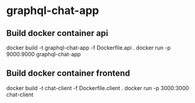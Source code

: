 # graphql-chat-app

## Build docker container api

docker build -t graphql-chat-app -f Dockerfile.api .
docker run -p 9000:9000 graphql-chat-app

## Build docker container frontend

docker build -t chat-client -f Dockerfile.client .
docker run -p 3000:3000 chat-client

